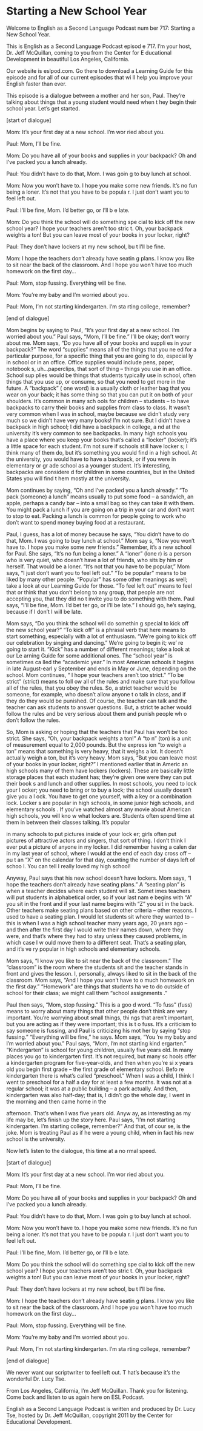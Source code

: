 # Starting a New School Year

Welcome to English as a Second Language Podcast num ber 717: Starting a New School Year.   

This is English as a Second Language Podcast episod e 717.  I’m your host, Dr. Jeff McQuillan, coming to you from the Center for E ducational Development in beautiful Los Angeles, California. 

Our website is eslpod.com.  Go there to download a Learning Guide for this episode and for all of our current episodes that wi ll help you improve your English faster than ever. 

This episode is a dialogue between a mother and her  son, Paul.  They’re talking about things that a young student would need when t hey begin their school year. Let’s get started. 

[start of dialogue] 

Mom:  It’s your first day at a new school.  I’m wor ried about you.   

Paul:  Mom, I’ll be fine.   

Mom:  Do you have all of your books and supplies in  your backpack?  Oh and I’ve packed you a lunch already. 

Paul:  You didn’t have to do that, Mom.  I was goin g to buy lunch at school. 

Mom:  Now you won’t have to.  I hope you make some new friends.  It’s no fun being a loner.  It’s not that you have to be popula r.  I just don’t want you to feel left out. 

Paul:  I’ll be fine, Mom.  I’d better go, or I’ll b e late. 

Mom:  Do you think the school will do something spe cial to kick off the new school year?  I hope your teachers aren’t too stric t.  Oh, your backpack weights a ton!  But you can leave most of your books in your locker, right? 

Paul:  They don’t have lockers at my new school, bu t I’ll be fine.   

Mom:  I hope the teachers don’t already have seatin g plans.  I know you like to sit near the back of the classroom.  And I hope you  won’t have too much homework on the first day…  

Paul:  Mom, stop fussing.  Everything will be fine.    

Mom:  You’re my baby and I’m worried about you.   

Paul:  Mom, I’m not starting kindergarten.  I’m sta rting college, remember? 

[end of dialogue] 

Mom begins by saying to Paul, “It’s your first day at a new school.  I’m worried about you.”  Paul says, “Mom, I’ll be fine.”  I’ll be okay; don’t worry about me. Mom says, “Do you have all of your books and suppli es in your backpack?”  The word “supplies” means all of the things that you ne ed for a particular purpose, for a specific thing that you are going to do, especial ly in school or in an office. Office supplies would include pens, paper, notebook s, uh…paperclips, that sort of thing – things you use in an office.  School sup plies would be things that students typically use in school, often things that  you use up, or consume, so that you need to get more in the future.  A “backpack” ( one word) is a usually cloth or leather bag that you wear on your back; it has some thing so that you can put it on both of your shoulders.  It’s common in many sch ools for children – students – to have backpacks to carry their books and supplies  from class to class.  It wasn’t very common when I was in school, maybe because we didn’t study very much so we didn’t have very many books!  I’m not sure.  But I didn’t have a backpack in high school; I did have a backpack in college, a nd at the university it’s very common to see backpacks.  In many high schools you have a place where you keep your books that’s called a “locker” (locker); it’s a little space for each student.  I’m not sure if schools still have locker s; I think many of them do, but it’s something you would find in a high school.  At the university, you would have to have a backpack, or if you were in elementary or gr ade school as a younger student.  It’s interesting, backpacks are considere d for children in some countries, but in the United States you will find t hem mostly at the university.   

Mom continues by saying, “Oh and I’ve packed you a lunch already.”  “To pack (someone) a lunch” means usually to put some food –  a sandwich, an apple, perhaps a candy bar – into a small bag so they can take it with them.  You might pack a lunch if you are going on a trip in your car  and don’t want to stop to eat. Packing a lunch is common for people going to work who don’t want to spend money buying food at a restaurant. 

Paul, I guess, has a lot of money because he says, “You didn’t have to do that, Mom.  I was going to buy lunch at school.”  Mom say s, “Now you won’t have to.  I hope you make some new friends.”  Remember, it’s a new school for Paul.  She says, “It’s no fun being a loner.”  A “loner” (lone r) is a person who is very quiet, who doesn’t have a lot of friends, who sits by him or herself.  That would be a loner.  “It’s not that you have to be popular,” Mom  says, “I just don’t want you to feel left out.”  “To be popular” means to be liked by many other people.  “Popular” has some other meanings as well; take a look at our  Learning Guide for those. “To feel left out” means to feel that or think that  you don’t belong to any group, that people are not accepting you, that they did no t invite you to do something with them.  Paul says, “I’ll be fine, Mom.  I’d bet ter go, or I’ll be late.”  I should go, he’s saying, because if I don’t I will be late.   

Mom says, “Do you think the school will do somethin g special to kick off the new school year?”  “To kick off” is a phrasal verb that  here means to start something, especially with a lot of enthusiasm.  “We’re going to kick off our celebration by singing and dancing.”  We’re going to begin it; we’ re going to start it.  “Kick” has a number of different meanings; take a look at our Le arning Guide for some additional ones.  The “school year” is sometimes ca lled the “academic year.”  In most American schools it begins in late August-earl y September and ends in May or June, depending on the school.  Mom continues, “ I hope your teachers aren’t too strict.”  “To be strict” (strict) means to foll ow all of the rules and make sure that you follow all of the rules, that you obey the  rules.  So, a strict teacher would be someone, for example, who doesn’t allow anyone t o talk in class, and if they do they would be punished.  Of course, the teacher can talk and the teacher can ask students to answer questions.  But, a strict te acher would follow the rules and be very serious about them and punish people wh o don’t follow the rules.   

So, Mom is asking or hoping that the teachers that Paul has won’t be too strict. She says, “Oh, your backpack weights a ton!”  A “to n” (ton) is a unit of measurement equal to 2,000 pounds.  But the express ion “to weigh a ton” means that something is very heavy, that it weighs a lot.   It doesn’t actually weigh a ton, but it’s very heavy.  Mom says, “But you can leave most of your books in your locker, right?”  I mentioned earlier that in Americ an high schools many of them have lockers (lockers).  These are basically little  storage places that each student has; they’re given one were they can put their book s and lunch and other supplies.  In most schools, you need to lock your l ocker; you need to bring or to buy a lock; the school usually doesn’t give you a l ock.  You have to get one yourself, with a key or a combination lock.  Locker s are popular in high schools, in some junior high schools, and elementary schools .  If you’ve watched almost any movie about American high schools, you will kno w what lockers are. Students often spend time at them in between their classes talking.  It’s popular  

in many schools to put pictures inside of your lock er; girls often put pictures of attractive actors and singers, that sort of thing.  I don’t think I ever put a picture of anyone in my locker.  I did remember having a calen dar in my last year of school, where I would at the end of each day cross off – pu t an “X” on the calendar for that day, counting the number of days left of schoo l.  You can tell I really loved my high school! 

Anyway, Paul says that his new school doesn’t have lockers.  Mom says, “I hope the teachers don’t already have seating plans.”  A “seating plan” is when a teacher decides where each student will sit.  Somet imes teachers will put students in alphabetical order, so if your last nam e begins with “A” you sit in the front and if your last name begins with “Z” you sit  in the back.  Other teachers make seating plans based on other criteria – other reasons.  I used to have a seating plan.  I would let students sit where they wanted to – this is when I was a high school teacher many years ago, 20 years ago – and then after the first day I would write their names down, where they were, and that’s where they had to stay unless they caused problems, in which case I w ould move them to a different seat.  That’s a seating plan, and it’s ve ry popular in high schools and elementary schools.   

Mom says, “I know you like to sit near the back of the classroom.”  The “classroom” is the room where the students sit and the teacher stands in front and gives the lesson.  I, personally, always liked to sit in the back of the classroom.  Mom says, “And I hope you won’t have to o much homework on the first day.”  “Homework” are things that students ha ve to do outside of school for their class; we might call them “school assignments .” 

Paul then says, “Mom, stop fussing.”  This is a goo d word.  “To fuss” (fuss) means to worry about many things that other people don’t think are very important.  You’re worrying about small things, thi ngs that aren’t important, but you are acting as if they were important; this is t o fuss.  It’s a criticism to say someone is fussing, and Paul is criticizing his mot her by saying “stop fussing.” “Everything will be fine,” he says.  Mom says, “You ’re my baby and I’m worried about you.”  Paul says, “Mom, I’m not starting kind ergarten.”  “Kindergarten” is school for young children, usually five years old.  In many places you go to kindergarten first.  It’s not required, but many sc hools offer a kindergarten program for five-year-olds, and then when you’re si x years old you begin first grade – the first grade of elementary school.  Befo re kindergarten there is what’s called “preschool.”  When I was a child, I think I went to preschool for a half a day for at least a few months.  It was not at a regular  school; it was at a public building – a park actually.  And then, kindergarten  was also half-day; that is, I didn’t go the whole day, I went in the morning and then came home in the  

afternoon.  That’s when I was five years old.  Anyw ay, as interesting as my life may be, let’s finish up the story here.  Paul says,  “I’m not starting kindergarten. I’m starting college, remember?”  And that, of cour se, is the joke.  Mom is treating Paul as if he were a young child, when in fact his new school is the university. 

Now let’s listen to the dialogue, this time at a no rmal speed. 

[start of dialogue] 

Mom:  It’s your first day at a new school.  I’m wor ried about you.   

Paul:  Mom, I’ll be fine.   

Mom:  Do you have all of your books and supplies in  your backpack?  Oh and I’ve packed you a lunch already. 

Paul:  You didn’t have to do that, Mom.  I was goin g to buy lunch at school. 

Mom:  Now you won’t have to.  I hope you make some new friends.  It’s no fun being a loner.  It’s not that you have to be popula r.  I just don’t want you to feel left out. 

Paul:  I’ll be fine, Mom.  I’d better go, or I’ll b e late. 

Mom:  Do you think the school will do something spe cial to kick off the new school year?  I hope your teachers aren’t too stric t.  Oh, your backpack weights a ton!  But you can leave most of your books in your locker, right? 

Paul:  They don’t have lockers at my new school, bu t I’ll be fine.   

Mom:  I hope the teachers don’t already have seatin g plans.  I know you like to sit near the back of the classroom.  And I hope you  won’t have too much homework on the first day…  

Paul:  Mom, stop fussing.  Everything will be fine.    

Mom:  You’re my baby and I’m worried about you.   

Paul:  Mom, I’m not starting kindergarten.  I’m sta rting college, remember? 

[end of dialogue]  

 We never want our scriptwriter to feel left out.  T hat’s because it’s the wonderful Dr. Lucy Tse.   

From Los Angeles, California, I’m Jeff McQuillan.  Thank you for listening.  Come back and listen to us again here on ESL Podcast. 

English as a Second Language Podcast is written and  produced by Dr. Lucy Tse, hosted by Dr. Jeff McQuillan, copyright 2011 by the  Center for Educational Development.

